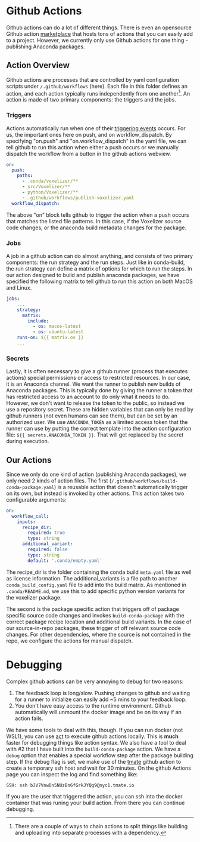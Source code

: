 # Github Actions

Github actions can do a lot of different things. There is even an opensource Github action [marketplace](https://github.com/marketplace?category=&query=&type=actions&verification=) that hosts tons of actions that you can easily add to a project. However, we currently only use Github actions for one thing - publishing Anaconda packages.

## Action Overview
Github actions are processes that are controlled by yaml configuration scripts under `/.github/workflows` (here). Each file in this folder defines an action, and each action typically runs independently from one another[^1]. An action is made of two primary components: the triggers and the jobs.


[^1]: There are a couple of ways to chain actions to split things like building and uploading into separate processes with a dependency.

### Triggers
Actions automatically run when one of their [triggering events](https://docs.github.com/en/actions/using-workflows/events-that-trigger-workflows) occurs. For us, the important ones here on push, and on workflow_dispatch. By specifying "on.push" and "on.workflow_dispatch" in the yaml file, we can tell github to run this action when either a push occurs or we manually dispatch the workflow from a button in the github actions webview.

```yaml
on: 
  push:
    paths:
      - .conda/voxelizer/**
      - src/Voxelizer/**
      - python/Voxelizer/**
      - .github/workflows/publish-voxelizer.yaml
  workflow_dispatch:
```

The above "on" block tells github to trigger the action when a push occurs that matches the listed file patterns. In this case, if the Voxelizer source code changes, or the anaconda build metadata changes for the package.

### Jobs
A job in a github action can do almost anything, and consists of two primary components: the run strategy and the run steps. Just like in conda-build, the run strategy can define a matrix of options for which to run the steps. In our action designed to build and publish anaconda packages, we have specified the following matrix to tell github to run this action on both MacOS and Linux.
```yaml
jobs:
    ...
    strategy:
      matrix:
        include:
          - os: macos-latest
          - os: ubuntu-latest
    runs-on: ${{ matrix.os }}
    ...
```

### Secrets
Lastly, it is often necessary to give a github runner (process that executes actions) special permissions or access to restricted resources. In our case, it is an Anaconda channel. We want the runner to publish new builds of Anaconda packages. This is typically done by giving the runner a token that has restricted access to an account to do only what it needs to do. However, we don't want to release the token to the public, so instead we use a repository secret. These are hidden variables that can only be read by github runners (not even humans can see them), but can be set by an authorized user. We use `ANACONDA_TOKEN` as a limited access token that the runner can use by putting the correct template into the action configuration file: `${{ secrets.ANACONDA_TOKEN }}`. That will get replaced by the secret during execution.

## Our Actions
Since we only do one kind of action (publishing Anaconda packages), we only need 2 kinds of action files. The first (`/.github/workflows/build-conda-package.yaml`) is a reusable action that doesn't automatically trigger on its own, but instead is invoked by other actions. This action takes two configurable arguments: 
```yaml
on: 
  workflow_call:
    inputs:
      recipe_dir:
        required: true
        type: string
      additional_variant:
        required: false
        type: string
        default: '.conda/empty.yaml'
```

The recipe_dir is the folder containing the conda build `meta.yaml` file as well as license information. The additional_variants is a file path to another `conda_build_config.yaml` file to add into the build matrix. As mentioned in `.conda/README.md`, we use this to add specific python version variants for the voxelizer package.

The second is the package specific action that triggers off of package specific source code changes and invokes `build-conda-package` with the correct package recipe location and additional build variants. In the case of our source-in-repo packages, these trigger of off relevant source code changes. For other dependencies, where the source is not contained in the repo, we configure the actions for manual dispatch.


# Debugging
Complex github actions can be very annoying to debug for two reasons:
1. The feedback loop is long/slow. Pushing changes to github and waiting for a runner to initialize can easily add ~5 mins to your feedback loop.
2. You don't have easy access to the runtime environment. Github automatically will unmount the docker image and be on its way if an action fails.

We have some tools to deal with this, though. If you can run docker (not WSL1), you can use [act](https://github.com/nektos/act) to execute github actions locally. This is **much** faster for debugging things like action syntax. We also have a tool to deal with #2 that I have built into the `build-conda-package` action. We have a `debug` option that enables a special workflow step after the package building step. If the debug flag is set, we make use of the [tmate](https://github.com/mxschmitt/action-tmate) github action to create a temporary ssh host and wait for 30 minutes. On the github Actions page you can inspect the log and find something like:
```
SSH: ssh bJV7VnwDn5NUzBn6fGrkJYQg9@nyc1.tmate.io
```

If you are the user that triggered the action, you can ssh into the docker container that was runing your build action. From there you can continue debugging.